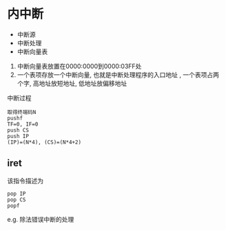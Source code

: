 # 内中断
- 中断源
- 中断处理
- 中断向量表

1. 中断向量表放置在0000:0000到0000:03FF处
2. 一个表项存放一个中断向量, 也就是中断处理程序的入口地址
, 一个表项占两个字, 高地址放短地址, 低地址放偏移地址

中断过程
```
取得终端码N
pushf
TF=0, IF=0
push CS
push IP
(IP)=(N*4), (CS)=(N*4+2)
```

## iret
该指令描述为
```
pop IP
pop CS
popf
```

e.g. 除法错误中断的处理
